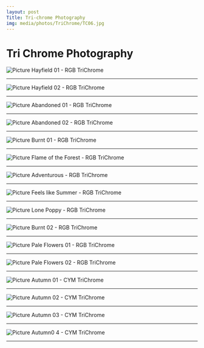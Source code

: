 ```yaml
---
layout: post
Title: Tri-chrome Photography
img: media/photos/TriChrome/TC06.jpg
---
```

# Tri Chrome Photography

![Picture](/media/photos/TriChrome/TC01.jpg)
 Hayfield 01 - RGB TriChrome

---

![Picture](/media/photos/TriChrome/TC02.jpg)
 Hayfield 02 - RGB TriChrome

---

![Picture](/media/photos/TriChrome/TC03.jpg)
 Abandoned 01 - RGB TriChrome

---

![Picture](/media/photos/TriChrome/TC05.jpg)
 Abandoned 02 - RGB TriChrome

---

![Picture](/media/photos/TriChrome/TC04.jpg)
 Burnt 01 - RGB TriChrome

---

![Picture](/media/photos/TriChrome/TC06.jpg)
 Flame of the Forest - RGB TriChrome

---

![Picture](/media/photos/TriChrome/TC07.jpg)
 Adventurous - RGB TriChrome

---

![Picture](/media/photos/TriChrome/TC08.jpg)
 Feels like Summer - RGB TriChrome

---

![Picture](/media/photos/TriChrome/TC09.jpg)
 Lone Poppy - RGB TriChrome

---

![Picture](/media/photos/TriChrome/TC10.jpg)
 Burnt 02 - RGB TriChrome

---

![Picture](/media/photos/TriChrome/TC11.jpg)
 Pale Flowers 01 - RGB TriChrome

---

![Picture](/media/photos/TriChrome/TC12.jpg)
 Pale Flowers 02 - RGB TriChrome

---

![Picture](/media/photos/TriChrome/TC13.jpg)
 Autumn 01 - CYM TriChrome

---

![Picture](/media/photos/TriChrome/TC14.jpg)
 Autumn 02 - CYM TriChrome

---

![Picture](/media/photos/TriChrome/TC15.jpg)
 Autumn 03 - CYM TriChrome

---
![Picture](/media/photos/TriChrome/TC16.jpg)
 Autumn0 4 - CYM TriChrome

---
